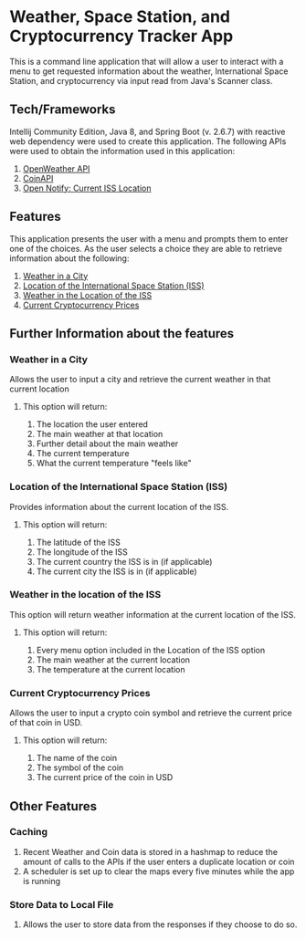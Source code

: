 
# Weather, Space Station, and Cryptocurrency Tracker App


<p>This is a command line application that will allow a user to interact with a menu to get requested information about the weather, International Space Station, 
and cryptocurrency via input read from Java's Scanner class. </p>

## Tech/Frameworks

<p>Intellij Community Edition, Java 8, and Spring Boot (v. 2.6.7) with reactive web dependency were used to create this application.
The following APIs were used to obtain the information used in this application: </p>


1. [OpenWeather API](https://openweathermap.org/api) </br>
2. [CoinAPI](https://www.coinapi.io/) </br>
3. [Open Notify: Current ISS Location](http://open-notify.org/Open-Notify-API/)


## Features

This application presents the user with a menu and prompts them to enter one of the choices. As the user selects a choice they are able to retrieve information about the following:


1. [Weather in a City](#weather-in-a-city) </br>
2. [Location of the International Space Station (ISS)](#location-of-ISS) </br>
3. [Weather in the Location of the ISS](#weather-at-ISS) </br>
4. [Current Cryptocurrency Prices](#crypto-prices) </br>


## Further Information about the features


### <a id="weather-in-a-city">Weather in a City </a>
<P>Allows the user to input a city and retrieve the current weather in that current location </p>

<ol>
<li>This option will return:</li>
<ol>
<li>The location the user entered</li>
<li>The main weather at that location</li>
<li>Further detail about the main weather</li>
<li>The current temperature</li>
<li>What the current temperature "feels like"</li>
</ol>
</ol>

### <a id="location-of-ISS">Location of the International Space Station (ISS) </a>
<p>Provides information about the current location of the ISS.</p>

<ol>
<li>This option will return: </li>
<ol>
<li>The latitude of the ISS</li>
<li>The longitude of the ISS</li>
<li>The current country the ISS is in (if applicable)</li>
<li>The current city the ISS is in (if applicable)</li>
</ol>
</ol>

### <a id="weather-at-ISS">Weather in the location of the ISS </a>
<p>This option will return weather information at the
current location of the ISS.</p>

<ol>
<li>This option will return: </li>
<ol>
<li>Every menu option included in the Location of the ISS option</li>
<li>The main weather at the current location</li>
<li>The temperature at the current location</li>
</ol>
</ol>

### <a id="crypto-prices">Current Cryptocurrency Prices </a>
<p>Allows the user to input a crypto coin symbol and retrieve the current price of that coin in USD.</p>

<ol>
<li>This option will return: </li>
<ol>
<li>The name of the coin</li>
<li>The symbol of the coin</li>
<li>The current price of the coin in USD</li>
</ol>
</ol>

## Other Features

### Caching
<ol>
<li> Recent Weather and Coin data is stored in a hashmap to reduce the amount of calls to the APIs if the user enters a duplicate location or coin</li>
<li>A scheduler is set up to clear the maps every five minutes while the app is running</li>
</ol>

### Store Data to Local File
<ol>
<li>Allows the user to store data from the responses if they choose to do so.</li>
</ol>